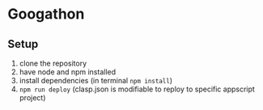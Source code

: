 # Googathon

## Setup

1. clone the repository
2. have node and npm installed
3. install dependencies (in terminal `npm install`)
4. `npm run deploy` (clasp.json is modifiable to reploy to specific appscript project)